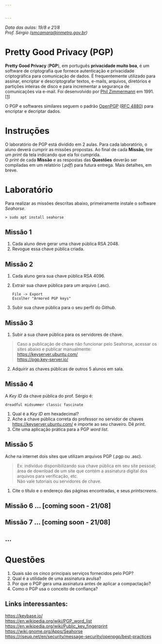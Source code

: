 ```yaml
---


---
```


<p><em>Data das aulas: 19/8 e 21/8<br>
Prof. Sérgio (<a href="mailto:smcamara@inmetro.gov.br">smcamara@inmetro.gov.br</a>)</em></p>
<h1 id="pretty-good-privacy-pgp">Pretty Good Privacy (PGP)</h1>
<p><strong>Pretty Good Privacy</strong> (<strong>PGP</strong>), em português <strong>privacidade muito boa</strong>, é um software de criptografia que fornece autenticação e privacidade criptográfica para comunicação de dados. É frequentemente utilizado para assinar, encriptar e descriptografar textos, e-mails, arquivos, diretórios e partições inteiras de disco e para incrementar a segurança de comunicações via e-mail. Foi desenvolvido por <a href="https://pt.wikipedia.org/wiki/Phil_Zimmermann" title="Phil Zimmermann">Phil Zimmermann</a> em 1991.<a href="https://pt.wikipedia.org/wiki/Pretty_Good_Privacy">[1]</a></p>
<p>O PGP e softwares similares seguem o padrão <a href="https://pt.wikipedia.org/wiki/OpenPGP" title="OpenPGP">OpenPGP</a> (<a href="https://tools.ietf.org/html/rfc4880">RFC 4880</a>) para encriptar e decriptar dados.</p>
<h1 id="instruções">Instruções</h1>
<p>O laboratório de PGP está dividido em 2 aulas. Para cada laboratório, o aluno deverá cumprir as missões propostas. Ao final de cada <strong>Missão</strong>, tire um <em>print</em> da tela indicando que ela foi cumprida.<br>
O <em>print</em> de cada <strong>Missão</strong> e as respostas das <strong>Questões</strong> deverão ser compiladas em um relatório (<em>.pdf</em>) para futura entrega. Mais detalhes, em breve.</p>
<h1 id="laboratório">Laboratório</h1>
<p>Para realizar as missões descritas abaixo, primeiramente instale o software <em>Seahorse</em>.</p>
<pre><code>&gt; sudo apt install seahorse
</code></pre>
<h2 id="missão-1">Missão 1</h2>
<ol>
<li>Cada aluno deve gerar uma chave pública RSA 2048.</li>
<li>Revogue essa chave pública criada.</li>
</ol>
<h2 id="missão-2">Missão 2</h2>
<ol>
<li>
<p>Cada aluno gera sua chave pública RSA 4096.</p>
</li>
<li>
<p>Extrair sua chave pública para um arquivo (.asc).</p>
<pre><code>File -&gt; Export
Escolher "Armored PGP keys"
</code></pre>
</li>
<li>
<p>Subir sua chave pública para o seu perfil do <em>Github</em>.</p>
</li>
</ol>
<h2 id="missão-3">Missão 3</h2>
<ol>
<li>Subir a sua chave pública para os servidores de chave.</li>
</ol>
<blockquote>
<p>Caso a publicação de chave não funcionar pelo Seahorse, acessar os sites abaixo e publicar manualmente:<br>
<a href="https://keyserver.ubuntu.com/">https://keyserver.ubuntu.com/</a><br>
<a href="https://pgp.key-server.io/">https://pgp.key-server.io/</a></p>
</blockquote>
<ol start="2">
<li>Adquirir as chaves públicas de outros 5 alunos em sala.</li>
</ol>
<h2 id="missão-4">Missão 4</h2>
<p>A <em>Key ID</em> da chave pública do prof. Sérgio é:</p>
<pre><code>dreadful midsummer classic fascinate
</code></pre>
<ol>
<li>Qual é a <em>Key ID</em> em hexadecimal?</li>
<li>Ache a chave pública correta do professor no servidor de chaves <a href="https://keyserver.ubuntu.com/">https://keyserver.ubuntu.com/</a> e importe ao seu chaveiro. Dê <em>print</em>.</li>
<li>Cite uma aplicação prática para a PGP <em>word list</em>.</li>
</ol>
<h2 id="missão-5">Missão 5</h2>
<p>Ache na internet dois sites que utilizam arquivos PGP (.pgp ou .asc).</p>
<blockquote>
<p>Ex: indivíduo disponibilizando sua chave pública em seu site pessoal; área de download de um site que contém a assinatura digital dos arquivos para verificação, etc.<br>
Não vale tutoriais ou servidores de chave.</p>
</blockquote>
<ol>
<li>Cite o título e o endereço das páginas encontradas, e seus <em>printscreens</em>.</li>
</ol>
<h2 id="missão-6-...-coming-soon---2108">Missão 6 … [coming soon - 21/08]</h2>
<h2 id="missão-7-...-coming-soon---2108">Missão 7 … [coming soon - 21/08]</h2>
<h2 id="section">…</h2>
<h1 id="questões">Questões</h1>
<ol>
<li>Quais são os cinco principais serviços fornecidos pelo PGP?</li>
<li>Qual é a utilidade de uma assinatura avulsa?</li>
<li>Por que o PGP gera uma assinatura antes de aplicar a compactação?</li>
<li>Como o PGP usa o conceito de confiança?</li>
</ol>
<h2 id="links-interessantes">Links interessantes:</h2>
<p><a href="https://keybase.io/">https://keybase.io/</a><br>
<a href="https://en.wikipedia.org/wiki/PGP_word_list">https://en.wikipedia.org/wiki/PGP_word_list</a><br>
<a href="https://en.wikipedia.org/wiki/Public_key_fingerprint">https://en.wikipedia.org/wiki/Public_key_fingerprint</a><br>
<a href="https://wiki.gnome.org/Apps/Seahorse">https://wiki.gnome.org/Apps/Seahorse</a><br>
<a href="https://riseup.net/en/security/message-security/openpgp/best-practices">https://riseup.net/en/security/message-security/openpgp/best-practices</a></p>

